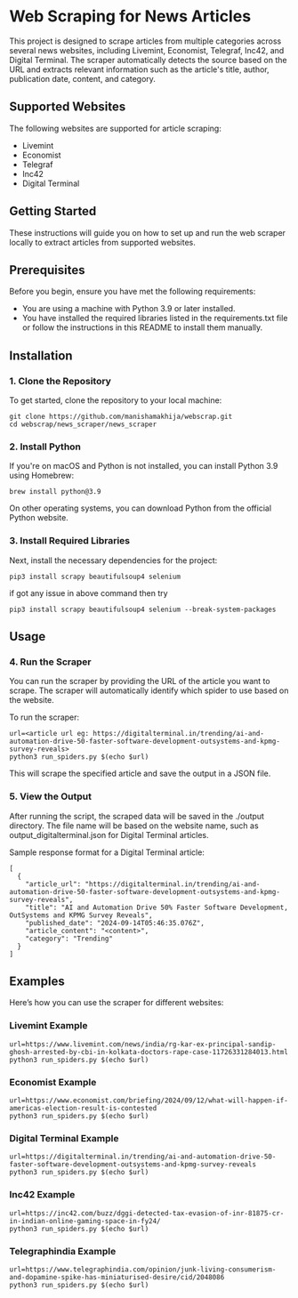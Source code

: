 # Web Scraping for News Articles
This project is designed to scrape articles from multiple categories across several news websites, including Livemint, Economist, Telegraf, Inc42, and Digital Terminal. The scraper automatically detects the source based on the URL and extracts relevant information such as the article's title, author, publication date, content, and category.

## Supported Websites
The following websites are supported for article scraping:
* Livemint
* Economist
* Telegraf
* Inc42
* Digital Terminal
## Getting Started
These instructions will guide you on how to set up and run the web scraper locally to extract articles from supported websites.

## Prerequisites
Before you begin, ensure you have met the following requirements:

* You are using a machine with Python 3.9 or later installed.
* You have installed the required libraries listed in the requirements.txt file or follow the instructions in this README to install them manually.

## Installation

### 1. Clone the Repository
To get started, clone the repository to your local machine:
```console
git clone https://github.com/manishamakhija/webscrap.git
cd webscrap/news_scraper/news_scraper
```
### 2. Install Python
If you're on macOS and Python is not installed, you can install Python 3.9 using Homebrew:
```console
brew install python@3.9
```
On other operating systems, you can download Python from the official Python website.

### 3. Install Required Libraries
Next, install the necessary dependencies for the project:
```console
pip3 install scrapy beautifulsoup4 selenium
```
if got any issue in above command then try
``` console
pip3 install scrapy beautifulsoup4 selenium --break-system-packages
```

## Usage
### 4. Run the Scraper
You can run the scraper by providing the URL of the article you want to scrape. The scraper will automatically identify which spider to use based on the website.

To run the scraper:
```console
url=<article url eg: https://digitalterminal.in/trending/ai-and-automation-drive-50-faster-software-development-outsystems-and-kpmg-survey-reveals>
python3 run_spiders.py $(echo $url)
```
This will scrape the specified article and save the output in a JSON file.

### 5. View the Output
After running the script, the scraped data will be saved in the ./output directory. The file name will be based on the website name, such as output_digitalterminal.json for Digital Terminal articles.

Sample response format for a Digital Terminal article:

```console
[
  {
    "article_url": "https://digitalterminal.in/trending/ai-and-automation-drive-50-faster-software-development-outsystems-and-kpmg-survey-reveals",
    "title": "AI and Automation Drive 50% Faster Software Development, OutSystems and KPMG Survey Reveals",
    "published_date": "2024-09-14T05:46:35.076Z",
    "article_content": "<content>",
    "category": "Trending"
  }
]
```

## Examples
Here’s how you can use the scraper for different websites:
### Livemint Example
```console
url=https://www.livemint.com/news/india/rg-kar-ex-principal-sandip-ghosh-arrested-by-cbi-in-kolkata-doctors-rape-case-11726331284013.html
python3 run_spiders.py $(echo $url)
```
### Economist Example
```console
url=https://www.economist.com/briefing/2024/09/12/what-will-happen-if-americas-election-result-is-contested
python3 run_spiders.py $(echo $url)
```
### Digital Terminal Example
```console
url=https://digitalterminal.in/trending/ai-and-automation-drive-50-faster-software-development-outsystems-and-kpmg-survey-reveals
python3 run_spiders.py $(echo $url)
```
### Inc42 Example
```console
url=https://inc42.com/buzz/dggi-detected-tax-evasion-of-inr-81875-cr-in-indian-online-gaming-space-in-fy24/
python3 run_spiders.py $(echo $url)
```
### Telegraphindia Example
```console
url=https://www.telegraphindia.com/opinion/junk-living-consumerism-and-dopamine-spike-has-miniaturised-desire/cid/2048086
python3 run_spiders.py $(echo $url)
```
